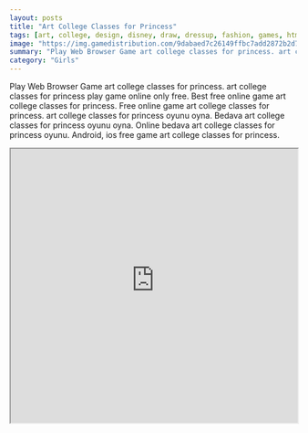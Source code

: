 ```yaml
---
layout: posts
title: "Art College Classes for Princess"
tags: [art, college, design, disney, draw, dressup, fashion, games, html5, outfit, paint, princess, stylish, free, online, games, oyna, game, free, games, play, play, games]
image: "https://img.gamedistribution.com/9dabaed7c26149ffbc7add2872b2d7fe.jpg"
summary: "Play Web Browser Game art college classes for princess. art college classes for princess play game online only free. Best free online game art college classes for princess. Free online game art college classes for princess. art college classes for princess oyunu oyna. Bedava art college classes for princess oyunu oyna. Online bedava art college classes for princess oyunu. Android, ios free game art college classes for princess."
category: "Girls"
---
```


Play Web Browser Game art college classes for princess. art college classes for princess play game online only free. Best free online game art college classes for princess. Free online game art college classes for princess. art college classes for princess oyunu oyna. Bedava art college classes for princess oyunu oyna. Online bedava art college classes for princess oyunu. Android, ios free game art college classes for princess.

<iframe width="100%" height="480px;" src="https://html5.gamedistribution.com/9dabaed7c26149ffbc7add2872b2d7fe/"></iframe>